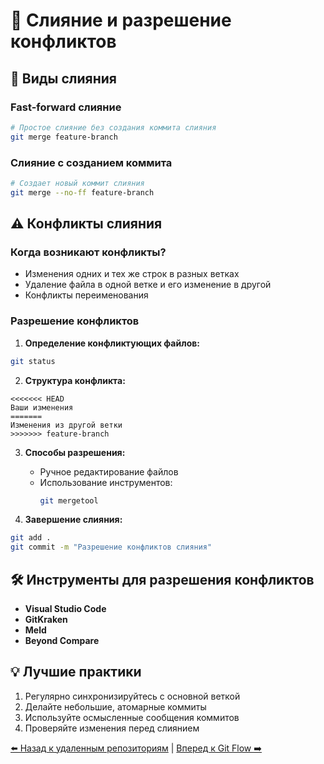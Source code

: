 # 🔄 Слияние и разрешение конфликтов

## 📝 Виды слияния

### Fast-forward слияние
```bash
# Простое слияние без создания коммита слияния
git merge feature-branch
```

### Слияние с созданием коммита
```bash
# Создает новый коммит слияния
git merge --no-ff feature-branch
```

## ⚠️ Конфликты слияния

### Когда возникают конфликты?
- Изменения одних и тех же строк в разных ветках
- Удаление файла в одной ветке и его изменение в другой
- Конфликты переименования

### Разрешение конфликтов

1. **Определение конфликтующих файлов:**
```bash
git status
```

2. **Структура конфликта:**
```text
<<<<<<< HEAD
Ваши изменения
=======
Изменения из другой ветки
>>>>>>> feature-branch
```

3. **Способы разрешения:**
   - Ручное редактирование файлов
   - Использование инструментов:
     ```bash
     git mergetool
     ```

4. **Завершение слияния:**
```bash
git add .
git commit -m "Разрешение конфликтов слияния"
```

## 🛠 Инструменты для разрешения конфликтов

- **Visual Studio Code**
- **GitKraken**
- **Meld**
- **Beyond Compare**

## 💡 Лучшие практики

1. Регулярно синхронизируйтесь с основной веткой
2. Делайте небольшие, атомарные коммиты
3. Используйте осмысленные сообщения коммитов
4. Проверяйте изменения перед слиянием

[⬅️ Назад к удаленным репозиториям](remote-repos.md) | [Вперед к Git Flow ➡️](git-flow.md) 